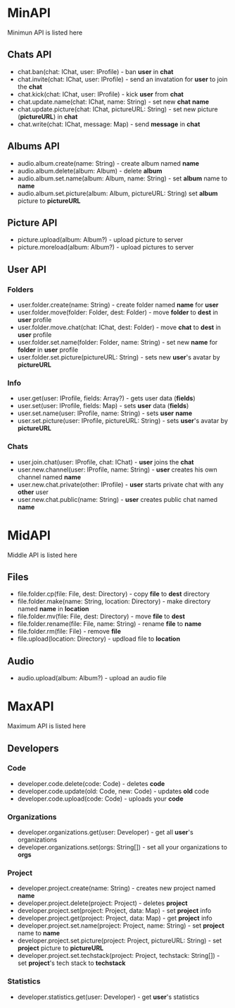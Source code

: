 # MinAPI
Minimun API is listed here

## Chats API
+ chat.ban(chat: IChat, user: IProfile) - ban __user__ in __chat__
+ chat.invite(chat: IChat, user: IProfile) - send an invatation for __user__ to join the __chat__
+ chat.kick(chat: IChat, user: IProfile) - kick __user__ from __chat__
+ chat.update.name(chat: IChat, name: String) - set new __chat__ __name__
+ chat.update.picture(chat: IChat, pictureURL: String) - set new picture (__pictureURL__) in __chat__
+ chat.write(chat: IChat, message: Map) - send __message__ in __chat__

## Albums API
+ audio.album.create(name: String) - create album named __name__
+ audio.album.delete(album: Album) - delete __album__
+ audio.album.set.name(album: Album, name: String) - set __album__ name to __name__
+ audio.album.set.picture(album: Album, pictureURL: String) set __album__ picture to __pictureURL__ 

## Picture API
+ picture.upload(album: Album?) - upload picture to server
+ picture.moreload(album: Album?) - upload pictures to server

## User API

### Folders
+ user.folder.create(name: String) - create folder named __name__ for __user__
+ user.folder.move(folder: Folder, dest: Folder) - move __folder__ to __dest__ in __user__ profile
+ user.folder.move.chat(chat: IChat, dest: Folder) - move __chat__ to __dest__ in __user__ profile
+ user.folder.set.name(folder: Folder, name: String) - set new __name__ for __folder__ in __user__ profile
+ user.folder.set.picture(pictureURL: String) - sets new __user__'s avatar by __pictureURL__

### Info
+ user.get(user: IProfile, fields: Array?) - gets user data (__fields__)
+ user.set(user: IProfile, fields: Map) - sets __user__ data (__fields__)
+ user.set.name(user: IProfile, name: String) - sets __user__ __name__
+ user.set.picture(user: IProfile, pictureURL: String) - sets __user__'s avatar by __pictureURL__

### Chats
+ user.join.chat(user: IProfile, chat: IChat) - __user__ joins the __chat__
+ user.new.channel(user: IProfile, name: String) - __user__ creates his own channel named __name__
+ user.new.chat.private(other: IProfile) - __user__ starts private chat with any __other__ user
+ user.new.chat.public(name: String) - __user__ creates public chat named __name__

# MidAPI
Middle API is listed here

## Files
+ file.folder.cp(file: File, dest: Directory) - copy __file__ to __dest__ directory
+ file.folder.make(name: String, location: Directory) - make directory named __name__ in __location__
+ file.folder.mv(file: File, dest: Directory) - move __file__ to __dest__
+ file.folder.rename(file: File, name: String) - rename __file__ to __name__
+ file.folder.rm(file: File) - remove __file__
+ file.upload(location: Directory) - updload file to __location__

## Audio
+ audio.upload(album: Album?) - upload an audio file

# MaxAPI
Maximum API is listed here

## Developers

### Code
+ developer.code.delete(code: Code) - deletes __code__
+ developer.code.update(old: Code, new: Code) - updates __old__ code
+ developer.code.upload(code: Code) - uploads your __code__

### Organizations
+ developer.organizations.get(user: Developer) - get all __user__'s organizations
+ developer.organizations.set(orgs: String[]) - set all your organizations to __orgs__

### Project
+ developer.project.create(name: String) - creates new project named __name__
+ developer.project.delete(project: Project) - deletes __project__
+ developer.project.set(project: Project, data: Map) - set __project__ info
+ developer.project.get(project: Project, data: Map) - get __project__ info
+ developer.project.set.name(project: Project, name: String) - set __project__ name to __name__
+ developer.project.set.picture(project: Project, pictureURL: String) - set __project__ picture to __pictureURL__
+ developer.project.set.techstack(project: Project, techstack: String[]) - set __project__'s tech stack to __techstack__

### Statistics
+ developer.statistics.get(user: Developer) - get __user__'s statistics
